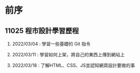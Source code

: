 # 前序

## 11025 程市設計學習歷程

1. 2022/03/04 : 學習一些基礎的 Git 指令

2. 2022/03/11 : 學習如何上架，將自己的東西上傳到網站上

3. 2022/03/18 : 了解HTML、CSS、JS並認知網頁設計要做的事